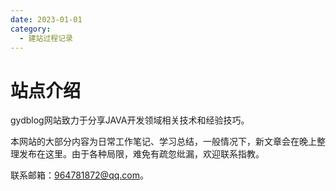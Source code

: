 ```yaml
---
date: 2023-01-01
category:
  - 建站过程记录
---
```


# 站点介绍
gydblog网站致力于分享JAVA开发领域相关技术和经验技巧。

本网站的大部分内容为日常工作笔记、学习总结，一般情况下，新文章会在晚上整理发布在这里。由于各种局限，难免有疏忽纰漏，欢迎联系指教。  

联系邮箱：964781872@qq.com。